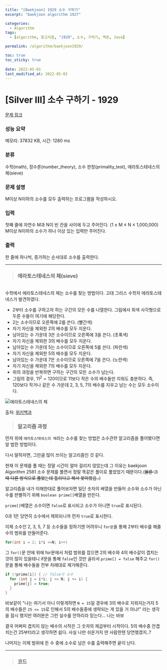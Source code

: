 ```yaml
---
title: "[Baekjoon] 1929 소수 구하기"
excerpt: "baekjoon algorithm 1927"

categories:
  - Algorithm
tags:
  - [algorithm, 알고리즘, "1929", 소수, 구하기, 백준, Java]

permalink: /algorithm/baekjoon1929/

toc: true
toc_sticky: true
 
date: 2022-05-01
last_modified_at: 2022-05-02
---
```


# [Silver III] 소수 구하기 - 1929 

[문제 링크](https://www.acmicpc.net/problem/1929) 

### 성능 요약

메모리: 37832 KB, 시간: 1280 ms

### 분류

수학(math), 정수론(number_theory), 소수 판정(primality_test), 에라토스테네스의 체(sieve)

### 문제 설명

<p>M이상 N이하의 소수를 모두 출력하는 프로그램을 작성하시오.</p>

### 입력 

 <p>첫째 줄에 자연수 M과 N이 빈 칸을 사이에 두고 주어진다. (1 ≤ M ≤ N ≤ 1,000,000) M이상 N이하의 소수가 하나 이상 있는 입력만 주어진다.</p>

### 출력 

 <p>한 줄에 하나씩, 증가하는 순서대로 소수를 출력한다.</p>



---
> ### 에라토스테네스의 체(sieve)
<br>
수학에서 에라토스테네스의 체는 소수를 찾는 방법이다. 고대 그리스 수학자 에라토스테네스가 발견하였다.

- 2부터 소수를 구하고자 하는 구간의 모든 수를 나열한다. 그림에서 회색 사각형으로 두른 수들이 여기에 해당한다.
- 2는 소수이므로 오른쪽에 2를 쓴다. (빨간색)
- 자기 자신을 제외한 2의 배수를 모두 지운다.
- 남아있는 수 가운데 3은 소수이므로 오른쪽에 3을 쓴다. (초록색)
- 자기 자신을 제외한 3의 배수를 모두 지운다.
- 남아있는 수 가운데 5는 소수이므로 오른쪽에 5를 쓴다. (파란색)
- 자기 자신을 제외한 5의 배수를 모두 지운다.
- 남아있는 수 가운데 7은 소수이므로 오른쪽에 7을 쓴다. (노란색)
- 자기 자신을 제외한 7의 배수를 모두 지운다.
- 위의 과정을 반복하면 구하는 구간의 모든 소수가 남는다.
- 그림의 경우, $11^2 = 120$이므로 11보다 작은 수의 배수들만 지워도 충분하다. 즉, 120보다 작거나 같은 수 가운데 2, 3, 5, 7의 배수를 지우고 남는 수는 모두 소수이다.


![에라토스테네스의 체](https://jsw6701.github.io/assets/images/posts_img/에라토스테네스의_체.gif)

출처: [위키백과](https://ko.wikipedia.org/wiki/%EC%97%90%EB%9D%BC%ED%86%A0%EC%8A%A4%ED%85%8C%EB%84%A4%EC%8A%A4%EC%9D%98_%EC%B2%B4)


> ### 알고리즘 과정


먼저 위에 `에라토스테네스의 체`라는 소수를 찾는 방법은 소수관련 알고리즘을 풀어봤다면 알 법한 방법이다.

다시 말하자면, 그만큼 많이 쓰이는 알고리즘인 것 같다.

현재 이 문제를 풀 때는 정말 시간이 얼마 걸리지 않았는데 그 이유는 baekjoon Algorithm 2581 소수 문제를 풀면서 정말 똑같은 풀이로 풀었었기 때문이다.(~~물론 그 때 다른 방식으로 풀었는데 틀리다고 해서 찾아봤음..~~)

알고리즘을 내가 이해한대로 풀어보자면 일단 숫자의 배열을 만들어 소수와 소수가 아닌 수를 판별하기 위해 `boolean prime[]`배열을 만든다.

`prime[]`배열은 소수이면 `false`로 표시되고 소수가 아니면 `true`로 표시된다.

0과 1은 당연히 소수에서 제외되니까 먼저 `true`로 표시한다.

이제 소수인 2, 3, 5, 7 등 소수들을 정하기엔 어려우니 `for문`을 통해 2부터 배수를 해줄 수의 범위를 만들어준다.
```java
for(int i = 2; i*i <=N; i++)
```

그 `for()`문 안에 위에 for문에서 처럼 범위를 잡으면 2의 배수와 4의 배수같이 겹치는 것이 많이 있을테니 if문을 통해 `false`인 것만 골라서 `prime[] = false` 해주고 `for()`문을 통해 배수들을 전부 차례대로 제거해준다.
```java
if (!prime[i]) { // false가 소수
  for (int j = i*i; j <= N; j += i) {
    prime[j] = true;
  }
}
```

바보같이 "나는 여기서 아니 이렇게하면 `N = 15`일 경우에 3의 배수로 지워지는거지 5의 배수들은 `25 <= 15`로 인해서 5의 배수들중에 생략되는 게 있을 거 아냐!" 라는 생각을 잠시 했지만 여러분은 그런 실수를 안하리라 믿는다... 나는 바보

결국 어쩌피 겹치지 않는 배수의 시작은 그 숫자의 제곱부터 시작이다. 5의 배수중 안겹치는건 25부터라고 생각하면 쉽다. 사실 나만 쉬운거지 딴 사람한텐 당연했겠지..?

나머지는 이제 범위에 든 수 중에 소수로 남은 수를 출력해주면 끝이 난다.


---
> ### 코드


<script src="https://gist.github.com/jsw6701/c3426bd0f4d0335bfbd2b6a61f93a220.js"></script>

